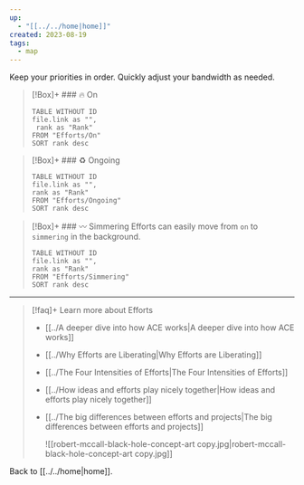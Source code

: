 ```yaml
---
up:
  - "[[../../home|home]]"
created: 2023-08-19
tags:
  - map
---
```

Keep your priorities in order. Quickly adjust your bandwidth as needed. 

> [!Box]+ ### 🔥 On
> ``` dataview
> TABLE WITHOUT ID
> file.link as "",
>  rank as "Rank"
> FROM "Efforts/On"
> SORT rank desc
> ```


> [!Box]+ ### ♻️ Ongoing
> ``` dataview
> TABLE WITHOUT ID
> file.link as "",
> rank as "Rank"
> FROM "Efforts/Ongoing"
> SORT rank desc
> ```


> [!Box]+ ### 〰️ Simmering
> Efforts can easily move from `on` to `simmering` in the background.
>
> ``` dataview
> TABLE WITHOUT ID
> file.link as "",
> rank as "Rank"
> FROM "Efforts/Simmering"
> SORT rank desc
> ```

---

> [!faq]+ Learn more about Efforts
> - [[../A deeper dive into how ACE works|A deeper dive into how ACE works]]
> - [[../Why Efforts are Liberating|Why Efforts are Liberating]]
> - [[../The Four Intensities of Efforts|The Four Intensities of Efforts]]
> - [[../How ideas and efforts play nicely together|How ideas and efforts play nicely together]]
> - [[../The big differences between efforts and projects|The big differences between efforts and projects]]
>   
>   ![[robert-mccall-black-hole-concept-art copy.jpg|robert-mccall-black-hole-concept-art copy.jpg]]

Back to [[../../home|home]].
